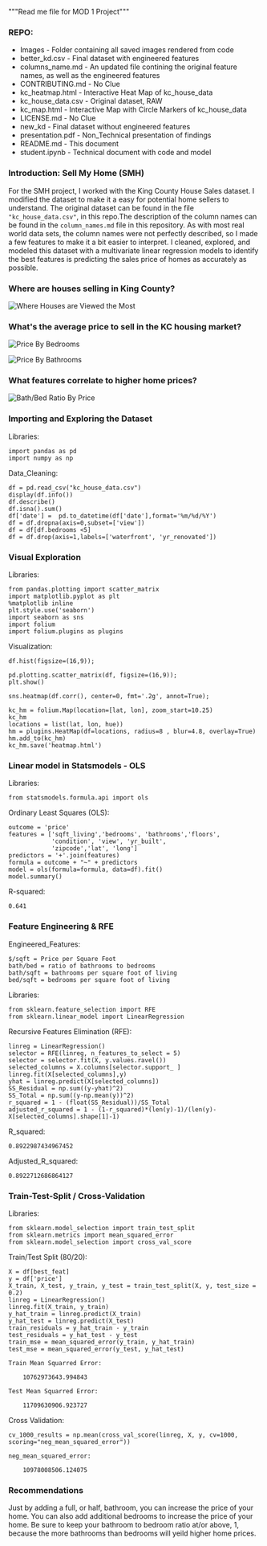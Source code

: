 """Read me file for MOD 1 Project"""

### REPO:
* Images - Folder containing all saved images rendered from code
* better_kd.csv - Final dataset with engineered features
* columns_name.md - An updated file contining the original feature names, as well as the engineered features
* CONTRIBUTING.md - No Clue
* kc_heatmap.html - Interactive Heat Map of kc_house_data 
* kc_house_data.csv - Original dataset, RAW
* kc_map.html - Interactive Map with Circle Markers of kc_house_data 
* LICENSE.md - No Clue
* new_kd - Final dataset without engineered features 
* presentation.pdf - Non_Technical presentation of findings
* README.md - This document
* student.ipynb - Technical document with code and model

### Introduction: Sell My Home (SMH)

For the SMH project, I worked with the King County House Sales dataset. I modified the dataset to make it a easy for potential home sellers to understand.  The original dataset can be found in the file `"kc_house_data.csv"`, in this repo.The description of the column names can be found in the `column_names.md` file in this repository. As with most real world data sets, the column names were not perfectly described, so I made a few features to make it a bit easier to interpret. I cleaned, explored, and modeled this dataset with a multivariate linear regression models to identify the best features is predicting the sales price of homes as accurately as possible.

### Where are houses selling in King County?

![Where Houses are Viewed the Most](https://github.com/cousinskeeta/dsc-v2-mod1-final-project-online-ds-pt-081219/blob/master/Images/Screen%20Shot%202019-09-25%20at%2011.41.24%20PM.png )

### What's the average price to sell in the KC housing market?

![Price By Bedrooms](https://github.com/cousinskeeta/dsc-v2-mod1-final-project-online-ds-pt-081219/blob/master/Images/Price%20by%20Bedrooms.png)

![Price By Bathrooms](https://github.com/cousinskeeta/dsc-v2-mod1-final-project-online-ds-pt-081219/blob/master/Images/Price%20by%20Bathrooms.png)


### What features correlate to higher home prices? 

![Bath/Bed Ratio By Price](https://github.com/cousinskeeta/dsc-v2-mod1-final-project-online-ds-pt-081219/blob/master/Images/Bed-Bath%20Prices.png)


### Importing and Exploring the Dataset

Libraries:

    import pandas as pd
    import numpy as np

Data_Cleaning:

    df = pd.read_csv("kc_house_data.csv")
    display(df.info())
    df.describe()
    df.isna().sum()
    df['date'] =  pd.to_datetime(df['date'],format='%m/%d/%Y')
    df = df.dropna(axis=0,subset=['view'])
    df = df[df.bedrooms <5]
    df = df.drop(axis=1,labels=['waterfront', 'yr_renovated'])


### Visual Exploration

Libraries:

    from pandas.plotting import scatter_matrix
    import matplotlib.pyplot as plt
    %matplotlib inline
    plt.style.use('seaborn')
    import seaborn as sns
    import folium 
    import folium.plugins as plugins
    
Visualization: 

    df.hist(figsize=(16,9));

    pd.plotting.scatter_matrix(df, figsize=(16,9));
    plt.show()

    sns.heatmap(df.corr(), center=0, fmt='.2g', annot=True);

    kc_hm = folium.Map(location=[lat, lon], zoom_start=10.25)
    kc_hm
    locations = list(lat, lon, hue)) 
    hm = plugins.HeatMap(df=locations, radius=8 , blur=4.8, overlay=True) 
    hm.add_to(kc_hm) 
    kc_hm.save('heatmap.html') 
    
### Linear model in Statsmodels - OLS 

Libraries: 

    from statsmodels.formula.api import ols

Ordinary Least Squares (OLS):

    outcome = 'price'
    features = ['sqft_living','bedrooms', 'bathrooms','floors', 
                'condition', 'view', 'yr_built',
                'zipcode','lat', 'long'] 
    predictors = '+'.join(features)
    formula = outcome + "~" + predictors
    model = ols(formula=formula, data=df).fit()
    model.summary()
    
R-squared:

    0.641

### Feature Engineering & RFE 

Engineered_Features:

    $/sqft = Price per Square Foot
    bath/bed = ratio of bathrooms to bedrooms
    bath/sqft = bathrooms per square foot of living
    bed/sqft = bedrooms per square foot of living

Libraries:

    from sklearn.feature_selection import RFE
    from sklearn.linear_model import LinearRegression
    
Recursive Features Elimination (RFE):

    linreg = LinearRegression()
    selector = RFE(linreg, n_features_to_select = 5) 
    selector = selector.fit(X, y.values.ravel())
    selected_columns = X.columns[selector.support_ ]
    linreg.fit(X[selected_columns],y)
    yhat = linreg.predict(X[selected_columns])
    SS_Residual = np.sum((y-yhat)^2)
    SS_Total = np.sum((y-np.mean(y))^2)
    r_squared = 1 - (float(SS_Residual))/SS_Total
    adjusted_r_squared = 1 - (1-r_squared)*(len(y)-1)/(len(y)-X[selected_columns].shape[1]-1)

R_squared:

    0.8922987434967452
    
Adjusted_R_squared:

    0.8922712686864127

### Train-Test-Split  / Cross-Validation 

Libraries: 

    from sklearn.model_selection import train_test_split
    from sklearn.metrics import mean_squared_error
    from sklearn.model_selection import cross_val_score

Train/Test Split (80/20):

    X = df[best_feat]
    y = df['price']
    X_train, X_test, y_train, y_test = train_test_split(X, y, test_size = 0.2)
    linreg = LinearRegression()
    linreg.fit(X_train, y_train)
    y_hat_train = linreg.predict(X_train)
    y_hat_test = linreg.predict(X_test)
    train_residuals = y_hat_train - y_train
    test_residuals = y_hat_test - y_test
    train_mse = mean_squared_error(y_train, y_hat_train)
    test_mse = mean_squared_error(y_test, y_hat_test)
    
    Train Mean Squarred Error: 

        10762973643.994843

    Test Mean Squarred Error: 

        11709630906.923727
    
Cross Validation:

    cv_1000_results = np.mean(cross_val_score(linreg, X, y, cv=1000, scoring="neg_mean_squared_error"))

    neg_mean_squared_error:

        10978008506.124075


### Recommendations

Just by adding a full, or half, bathroom, you can increase the price of your home. You can also add additional bedrooms to increase the price of your home. Be sure to keep your bathroom to bedroom ratio at/or above, 1, because the more bathrooms than bedrooms will yeild higher home prices. 


